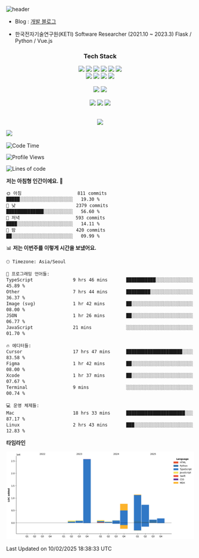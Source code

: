 ![header](https://capsule-render.vercel.app/api?type=soft&color=auto&height=150&section=header&text=HANGYU&fontSize=70&animation=twinkling)


- Blog : [개발 블로그](https://ruehan.org)
 
- 한국전자기술연구원(KETI) Software Researcher (2021.10 ~ 2023.3) Flask / Python / Vue.js

<h3 align="center"> Tech Stack </h3>
<p align="center">
  <img src="https://img.shields.io/badge/HTML-E34F26?style=flat-square&logo=HTML5&logoColor=white"/></a>
<img src="https://img.shields.io/badge/CSS-1572B6?style=flat-square&logo=CSS3&logoColor=white"/></a>
<img src="https://img.shields.io/badge/JavaScript-F7DF1E?style=flat-square&logo=JavaScript&logoColor=white"/></a>
<img src="https://img.shields.io/badge/Java-007396?style=flat-square&logo=Java&logoColor=white"/></a>
<img src="https://img.shields.io/badge/React-61DAFB?style=flat-square&logo=React&logoColor=white"/></a>
<img src="https://img.shields.io/badge/Next-000000?style=flat-square&logo=Next.js&logoColor=white"/></a>
<br>
<img src="https://img.shields.io/badge/Remix-000000?style=flat-square&logo=Remix&logoColor=white"/></a>
<img src="https://img.shields.io/badge/Python-3776AB?style=flat-square&logo=Python&logoColor=white"/></a>
<img src="https://img.shields.io/badge/Flask-000000?style=flat-square&logo=Flask&logoColor=white"/></a>
<img src="https://img.shields.io/badge/MySQL-4479A1?style=flat-square&logo=MySQL&logoColor=white"/></a>

<br>
<br>
<img src="https://img.shields.io/badge/Android Studio-3DDC84?style=flat-square&logo=Android Studio&logoColor=white"/></a>
<img src="https://img.shields.io/badge/Visual Studio Code-007ACC?style=flat-square&logo=Visual Studio Code&logoColor=white"/></a>
<br>
<br>
<img src="https://img.shields.io/badge/macOS-000000?style=flat-square&logo=macOS&logoColor=white"/></a>
<img src="https://img.shields.io/badge/Windows-0078D6?style=flat-square&logo=Windows&logoColor=white"/></a>
<img src="https://img.shields.io/badge/Ubuntu-E95420?style=flat-square&logo=Ubuntu&logoColor=white"/></a>
<br>
<br>

</p>

<p align="center">
  <img align="center" src="https://github-readme-stats.vercel.app/api?username=ruehan&theme=cobalt&show_icons=true" />
</p>

![](https://gh-hits.nomadcoders.workers.dev/view?username=ruehan)

 <!--START_SECTION:waka-->
![Code Time](http://img.shields.io/badge/Code%20Time-1%2C765%20hrs%2043%20mins-blue)

![Profile Views](http://img.shields.io/badge/Profile%20Views-0-blue)

![Lines of code](https://img.shields.io/badge/%EC%A0%80%EB%8A%94%20%EC%97%AC%ED%83%9C%EA%B9%8C%EC%A7%80%20-4.1%20million%20%EC%A4%84%EC%9D%98%20%EC%BD%94%EB%93%9C%EB%A5%BC%20%EC%9E%91%EC%84%B1%ED%96%88%EC%96%B4%EC%9A%94.-blue)

**저는 아침형 인간이에요. 🐤** 

```text
🌞 아침                     811 commits         █████░░░░░░░░░░░░░░░░░░░░   19.30 % 
🌆 낮　                     2379 commits        ██████████████░░░░░░░░░░░   56.60 % 
🌃 저녁                     593 commits         ████░░░░░░░░░░░░░░░░░░░░░   14.11 % 
🌙 밤　                     420 commits         ██░░░░░░░░░░░░░░░░░░░░░░░   09.99 % 
```


📊 **저는 이번주를 이렇게 시간을 보냈어요.** 

```text
🕑︎ Timezone: Asia/Seoul

💬 프로그래밍 언어들: 
TypeScript               9 hrs 46 mins       ███████████░░░░░░░░░░░░░░   45.89 % 
Other                    7 hrs 44 mins       █████████░░░░░░░░░░░░░░░░   36.37 % 
Image (svg)              1 hr 42 mins        ██░░░░░░░░░░░░░░░░░░░░░░░   08.00 % 
JSON                     1 hr 26 mins        ██░░░░░░░░░░░░░░░░░░░░░░░   06.77 % 
JavaScript               21 mins             ░░░░░░░░░░░░░░░░░░░░░░░░░   01.70 % 

🔥 에디터들: 
Cursor                   17 hrs 47 mins      █████████████████████░░░░   83.58 % 
Figma                    1 hr 42 mins        ██░░░░░░░░░░░░░░░░░░░░░░░   08.00 % 
Xcode                    1 hr 37 mins        ██░░░░░░░░░░░░░░░░░░░░░░░   07.67 % 
Terminal                 9 mins              ░░░░░░░░░░░░░░░░░░░░░░░░░   00.74 % 

💻 운영 체제들: 
Mac                      18 hrs 33 mins      ██████████████████████░░░   87.17 % 
Linux                    2 hrs 43 mins       ███░░░░░░░░░░░░░░░░░░░░░░   12.83 % 
```

**타임라인**

![Lines of Code chart](https://raw.githubusercontent.com/ruehan/ruehan/main/assets/bar_graph.png)


 Last Updated on 10/02/2025 18:38:33 UTC
<!--END_SECTION:waka-->


  


